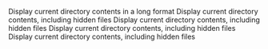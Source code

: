 Display current directory contents in a long format
Display current directory contents, including hidden files
Display current directory contents, including hidden files
Display current directory contents, including hidden files
Display current directory contents, including hidden files
